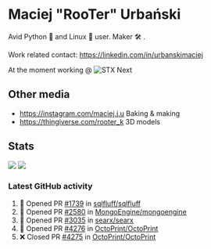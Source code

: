 # Maciej "RooTer" Urbański

Avid Python 🐍 and Linux 🐧 user.
Maker 🛠 .

Work related contact: https://linkedin.com/in/urbanskimaciej

At the moment working @ ![STX Next](https://www.stxnext.com/hubfs/stxnext_web_claim_gradient-1.svg)

## Other media

* https://instagram.com/maciej.j.u Baking & making
* https://thingiverse.com/rooter_k 3D models

## Stats

![](https://github-readme-stats.vercel.app/api?username=rooterkyberian&hide_title=true&show_icons=true&count_private=true&theme=graywhite)
![](https://komarev.com/ghpvc/?username=rooterkyberian&color=lightgray&style=flat-square)

### Latest GitHub activity
<!--START_SECTION:activity-->
1. 💪 Opened PR [#1739](https://github.com/sqlfluff/sqlfluff/pull/1739) in [sqlfluff/sqlfluff](https://github.com/sqlfluff/sqlfluff)
2. 💪 Opened PR [#2580](https://github.com/MongoEngine/mongoengine/pull/2580) in [MongoEngine/mongoengine](https://github.com/MongoEngine/mongoengine)
3. 💪 Opened PR [#3035](https://github.com/searx/searx/pull/3035) in [searx/searx](https://github.com/searx/searx)
4. 💪 Opened PR [#4276](https://github.com/OctoPrint/OctoPrint/pull/4276) in [OctoPrint/OctoPrint](https://github.com/OctoPrint/OctoPrint)
5. ❌ Closed PR [#4275](https://github.com/OctoPrint/OctoPrint/pull/4275) in [OctoPrint/OctoPrint](https://github.com/OctoPrint/OctoPrint)
<!--END_SECTION:activity-->
